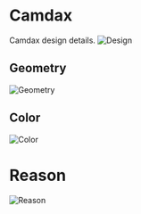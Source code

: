 # Camdax
Camdax design details.
![Design](https://github.com/C4mdax/Camdax/blob/main/design.png?raw=true)

## Geometry
![Geometry](https://github.com/C4mdax/Camdax/blob/main/geometry.png?raw=true)

## Color
![Color](https://github.com/C4mdax/Camdax/blob/main/color.png?raw=true)

# Reason
![Reason](https://github.com/C4mdax/Camdax/blob/main/reason.png?raw=true)



